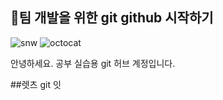 ## 📌팀 개발을 위한 git github 시작하기 
![snw](https://github.com/user-attachments/assets/fb0db991-8603-4d8c-be2f-5c2e90db0f39)
![octocat](https://github.com/user-attachments/assets/a042223d-3d69-4d29-87a8-a69154f8ea09)

안녕하세요. 공부 실습용 git 허브 계정입니다.

##렛츠 git 잇
